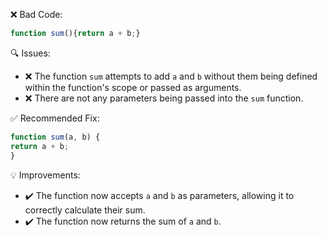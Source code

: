 ❌ Bad Code:
```javascript
function sum(){return a + b;}
```

🔍 Issues:
* ❌ The function `sum` attempts to add `a` and `b` without them being defined within the function's scope or passed as
arguments.
* ❌ There are not any parameters being passed into the `sum` function.

✅ Recommended Fix:

```javascript
function sum(a, b) {
return a + b;
}
```

💡 Improvements:

* ✔️ The function now accepts `a` and `b` as parameters, allowing it to correctly calculate their sum.
* ✔️ The function now returns the sum of `a` and `b`.
